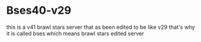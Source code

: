 # Bses40-v29
this is a v41 brawl stars server that as been edited to be like v29 that's why it is called bses which means brawl stars edited server
